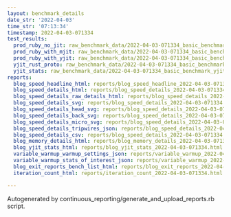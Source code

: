 ```yaml
---
layout: benchmark_details
date_str: '2022-04-03'
time_str: '07:13:34'
timestamp: 2022-04-03-071334
test_results:
  prod_ruby_no_jit: raw_benchmark_data/2022-04-03-071334_basic_benchmark_prod_ruby_no_jit.json
  prod_ruby_with_mjit: raw_benchmark_data/2022-04-03-071334_basic_benchmark_prod_ruby_with_mjit.json
  prod_ruby_with_yjit: raw_benchmark_data/2022-04-03-071334_basic_benchmark_prod_ruby_with_yjit.json
  yjit_rust_proto: raw_benchmark_data/2022-04-03-071334_basic_benchmark_yjit_rust_proto.json
  yjit_stats: raw_benchmark_data/2022-04-03-071334_basic_benchmark_yjit_stats.json
reports:
  blog_speed_headline_html: reports/blog_speed_headline_2022-04-03-071334.html
  blog_speed_details_html: reports/blog_speed_details_2022-04-03-071334.html
  blog_speed_details_raw_details_html: reports/blog_speed_details_2022-04-03-071334.raw_details.html
  blog_speed_details_svg: reports/blog_speed_details_2022-04-03-071334.svg
  blog_speed_details_head_svg: reports/blog_speed_details_2022-04-03-071334.head.svg
  blog_speed_details_back_svg: reports/blog_speed_details_2022-04-03-071334.back.svg
  blog_speed_details_micro_svg: reports/blog_speed_details_2022-04-03-071334.micro.svg
  blog_speed_details_tripwires_json: reports/blog_speed_details_2022-04-03-071334.tripwires.json
  blog_speed_details_csv: reports/blog_speed_details_2022-04-03-071334.csv
  blog_memory_details_html: reports/blog_memory_details_2022-04-03-071334.html
  blog_yjit_stats_html: reports/blog_yjit_stats_2022-04-03-071334.html
  variable_warmup_warmup_settings_json: reports/variable_warmup_2022-04-03-071334.warmup_settings.json
  variable_warmup_stats_of_interest_json: reports/variable_warmup_2022-04-03-071334.stats_of_interest.json
  blog_exit_reports_bench_list_html: reports/blog_exit_reports_2022-04-03-071334.bench_list.html
  iteration_count_html: reports/iteration_count_2022-04-03-071334.html

---
```

Autogenerated by continuous_reporting/generate_and_upload_reports.rb script.
